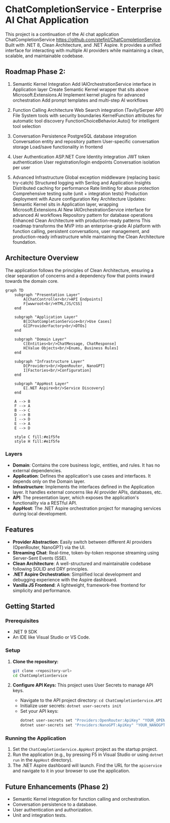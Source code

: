 # ChatCompletionService - Enterprise AI Chat Application

This project is a continuation of the AI chat application ChatCompletionService https://github.com/stefjnl/ChatCompletionService. Built with .NET 8, Clean Architecture, and .NET Aspire. It provides a unified interface for interacting with multiple AI providers while maintaining a clean, scalable, and maintainable codebase.

## Roadmap Phase 2:

1. Semantic Kernel Integration
Add IAIOrchestrationService interface in Application layer
Create Semantic Kernel wrapper that sits above Microsoft.Extensions.AI
Implement kernel plugins for advanced orchestration
Add prompt templates and multi-step AI workflows

2. Function Calling Architecture
Web Search integration (Tavily/Serper API)
File System tools with security boundaries
KernelFunction attributes for automatic tool discovery
FunctionChoiceBehavior.Auto() for intelligent tool selection

3. Conversation Persistence
PostgreSQL database integration
Conversation entity and repository pattern
User-specific conversation storage
Load/save functionality in frontend

4. User Authentication
ASP.NET Core Identity integration
JWT token authentication
User registration/login endpoints
Conversation isolation per user

5. Advanced Infrastructure
Global exception middleware (replacing basic try-catch)
Structured logging with Serilog and Application Insights
Distributed caching for performance
Rate limiting for abuse protection
Comprehensive testing suite (unit + integration tests)
Production deployment with Azure configuration
Key Architecture Updates:
Semantic Kernel sits in Application layer, wrapping Microsoft.Extensions.AI
New IAIOrchestrationService interface for advanced AI workflows
Repository pattern for database operations
Enhanced Clean Architecture with production-ready patterns
This roadmap transforms the MVP into an enterprise-grade AI platform with function calling, persistent conversations, user management, and production-ready infrastructure while maintaining the Clean Architecture foundation.

## Architecture Overview

The application follows the principles of Clean Architecture, ensuring a clear separation of concerns and a dependency flow that points inward towards the domain core.

```mermaid
graph TD
    subgraph "Presentation Layer"
        A[ChatController<br/>API Endpoints]
        F[wwwroot<br/>HTML/JS/CSS]
    end

    subgraph "Application Layer"
        B[IChatCompletionService<br/>Use Cases]
        G[IProviderFactory<br/>DTOs]
    end

    subgraph "Domain Layer"
        C[Entities<br/>ChatMessage, ChatResponse]
        H[Value Objects<br/>Enums, Business Rules]
    end

    subgraph "Infrastructure Layer"
        D[Providers<br/>OpenRouter, NanoGPT]
        I[Factories<br/>Configuration]
    end

    subgraph "AppHost Layer"
        E[.NET Aspire<br/>Service Discovery]
    end

    A --> B
    F --> A
    B --> C
    D --> B
    I --> D
    E --> A
    E --> D

    style C fill:#e1f5fe
    style H fill:#e1f5fe
```

### Layers

-   **Domain**: Contains the core business logic, entities, and rules. It has no external dependencies.
-   **Application**: Defines the application's use cases and interfaces. It depends only on the Domain layer.
-   **Infrastructure**: Implements the interfaces defined in the Application layer. It handles external concerns like AI provider APIs, databases, etc.
-   **API**: The presentation layer, which exposes the application's functionality via a RESTful API.
-   **AppHost**: The .NET Aspire orchestration project for managing services during local development.

## Features

-   **Provider Abstraction**: Easily switch between different AI providers (OpenRouter, NanoGPT) via the UI.
-   **Streaming Chat**: Real-time, token-by-token response streaming using Server-Sent Events (SSE).
-   **Clean Architecture**: A well-structured and maintainable codebase following SOLID and DRY principles.
-   **.NET Aspire Orchestration**: Simplified local development and debugging experience with the Aspire dashboard.
-   **Vanilla JS Frontend**: A lightweight, framework-free frontend for simplicity and performance.

## Getting Started

### Prerequisites

-   .NET 9 SDK
-   An IDE like Visual Studio or VS Code.

### Setup

1.  **Clone the repository:**
    ```bash
    git clone <repository-url>
    cd ChatCompletionService
    ```

2.  **Configure API Keys:**
    This project uses User Secrets to manage API keys.
    -   Navigate to the API project directory: `cd ChatCompletionService.API`
    -   Initialize user secrets: `dotnet user-secrets init`
    -   Set your API keys:
        ```bash
        dotnet user-secrets set "Providers:OpenRouter:ApiKey" "YOUR_OPENROUTER_KEY"
        dotnet user-secrets set "Providers:NanoGPT:ApiKey" "YOUR_NANOGPT_KEY"
        ```

### Running the Application

1.  Set the `ChatCompletionService.AppHost` project as the startup project.
2.  Run the application (e.g., by pressing F5 in Visual Studio or using `dotnet run` in the `AppHost` directory).
3.  The .NET Aspire dashboard will launch. Find the URL for the `apiservice` and navigate to it in your browser to use the application.

## Future Enhancements (Phase 2)

-   Semantic Kernel integration for function calling and orchestration.
-   Conversation persistence to a database.
-   User authentication and authorization.
-   Unit and integration tests.
